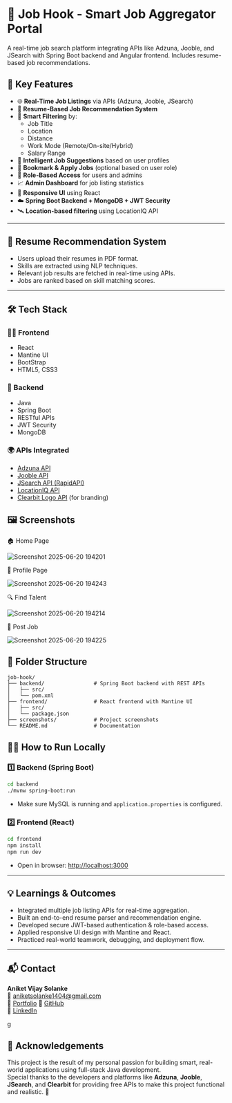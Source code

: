 # 💼 Job Hook - Smart Job Aggregator Portal
A real-time job search platform integrating APIs like Adzuna, Jooble, and JSearch with Spring Boot backend and Angular frontend. Includes resume-based job recommendations.

## 🚀 Key Features

- 🌐 **Real-Time Job Listings** via APIs (Adzuna, Jooble, JSearch)
- 📄 **Resume-Based Job Recommendation System**
- 🎯 **Smart Filtering** by:
  - Job Title  
  - Location  
  - Distance  
  - Work Mode (Remote/On-site/Hybrid)  
  - Salary Range  
- 🧠 **Intelligent Job Suggestions** based on user profiles
- 📌 **Bookmark & Apply Jobs** (optional based on user role)
- 👤 **Role-Based Access** for users and admins
- 📈 **Admin Dashboard** for job listing statistics
- 📱 **Responsive UI** using React
- ☁️ **Spring Boot Backend + MongoDB + JWT Security**
- 🛰️ **Location-based filtering** using LocationIQ API

---

## 🧠 Resume Recommendation System

- Users upload their resumes in PDF format.
- Skills are extracted using NLP techniques.
- Relevant job results are fetched in real-time using APIs.
- Jobs are ranked based on skill matching scores.

---

## 🛠️ Tech Stack

### 👨‍💻 Frontend
- React  
- Mantine UI
- BootStrap 
- HTML5, CSS3  

### 🧪 Backend
- Java  
- Spring Boot  
- RESTful APIs  
- JWT Security  
- MongoDB 

### 🌍 APIs Integrated
- [Adzuna API](https://developer.adzuna.com/)  
- [Jooble API](https://jooble.org/api/about)  
- [JSearch API (RapidAPI)](https://rapidapi.com/)  
- [LocationIQ API](https://locationiq.com/)  
- [Clearbit Logo API](https://clearbit.com/logo) (for branding)

## 🖼️ Screenshots

🏠 Home Page

![Screenshot 2025-06-20 194201](https://github.com/user-attachments/assets/391d4c27-c9b6-4064-8339-4c4321d1b5d7)


👤 Profile Page

![Screenshot 2025-06-20 194243](https://github.com/user-attachments/assets/185a49e7-ce7f-4503-b07f-5b96f6f0caec)


🔍 Find Talent

![Screenshot 2025-06-20 194214](https://github.com/user-attachments/assets/3baa13d6-cc0b-4568-88ee-eb5172335358)


📝 Post Job

![Screenshot 2025-06-20 194225](https://github.com/user-attachments/assets/c2f94eae-9792-4639-b82d-1fd4a9764c3e)


## 📂 Folder Structure

```
job-hook/
├── backend/                # Spring Boot backend with REST APIs  
│   ├── src/  
│   └── pom.xml  
├── frontend/               # React frontend with Mantine UI  
│   ├── src/  
│   └── package.json  
├── screenshots/            # Project screenshots  
└── README.md               # Documentation
```


## 🧑‍💻 How to Run Locally

### 1️⃣ Backend (Spring Boot)
```bash
cd backend
./mvnw spring-boot:run
```
- Make sure MySQL is running and `application.properties` is configured.

### 2️⃣ Frontend (React)
```bash
cd frontend
npm install
npm run dev
```
- Open in browser: [http://localhost:3000](http://localhost:5173)

---

## 💡 Learnings & Outcomes

- Integrated multiple job listing APIs for real-time aggregation.
- Built an end-to-end resume parser and recommendation engine.
- Developed secure JWT-based authentication & role-based access.
- Applied responsive UI design with Mantine and React.
- Practiced real-world teamwork, debugging, and deployment flow.

---


## 📬 Contact

**Aniket Vijay Solanke**  
📧 aniketsolanke1404@gmail.com  
🔗 [Portfolio](https://portfolio-amber-delta-59.vercel.app/)
🔗 [GitHub](https://github.com/Aniket8023)  
🔗 [LinkedIn](https://www.linkedin.com/in/aniket-solanke-0a993325a/)

g
## 🙏 Acknowledgements

This project is the result of my personal passion for building smart, real-world applications using full-stack Java development.  
Special thanks to the developers and platforms like **Adzuna**, **Jooble**, **JSearch**, and **Clearbit** for providing free APIs to make this project functional and realistic. 🙌

